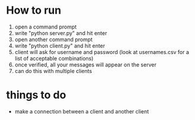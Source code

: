 # How to run
1. open a command prompt
2. write "python server.py" and hit enter
3. open another command prompt
4. write "python client.py" and hit enter
5. client will ask for username and password (look at usernames.csv for a list of acceptable combinations)
6. once verified, all your messages will appear on the server
7. can do this with multiple clients

# things to do
- make a connection between a client and another client

